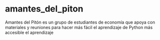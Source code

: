 # amantes_del_piton
Amantes del Pitón es un grupo de estudiantes de economía que apoya con materiales y reuniones para hacer más fácil el aprendizaje de Python  más accesible el aprendizaje 
